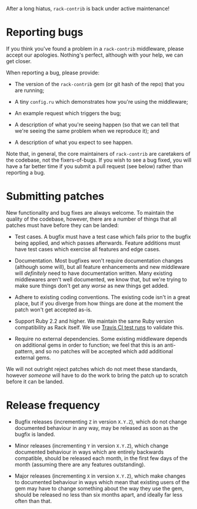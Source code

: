 After a long hiatus, `rack-contrib` is back under active maintenance!


# Reporting bugs

If you think you've found a problem in a `rack-contrib` middleware, please
accept our apologies.  Nothing's perfect, although with your help, we can
get closer.

When reporting a bug, please provide:

* The version of the `rack-contrib` gem (or git hash of the repo) that you
  are running;

* A tiny `config.ru` which demonstrates how you're using the middleware;

* An example request which triggers the bug;

* A description of what you're seeing happen (so that we can tell that we're
  seeing the same problem when we reproduce it); and

* A description of what you expect to see happen.

Note that, in general, the core maintainers of `rack-contrib` are caretakers
of the codebase, not the fixers-of-bugs.  If you wish to see a bug fixed,
you will have a far better time if you submit a pull request (see below)
rather than reporting a bug.


# Submitting patches

New functionality and bug fixes are always welcome.  To maintain the quality
of the codebase, however, there are a number of things that all patches must
have before they can be landed:

* Test cases.  A bugfix must have a test case which fails prior to the
  bugfix being applied, and which passes afterwards.  Feature additions must
  have test cases which exercise all features and edge cases.

* Documentation.  Most bugfixes won't require documentation changes
  (although some will), but all feature enhancements and new middleware will
  *definitely* need to have documentation written.  Many existing
  middlewares aren't well documented, we know that, but we're trying to
  make sure things don't get any *worse* as new things get added.

* Adhere to existing coding conventions.  The existing code isn't in a great
  place, but if you diverge from how things are done at the moment the patch
  won't get accepted as-is.

* Support Ruby 2.2 and higher.  We maintain the same Ruby version
  compatibility as Rack itself.  We use [Travis CI test
  runs](https://travis-ci.org/rack/rack-contrib) to validate this.

* Require no external dependencies.  Some existing middleware depends on
  additional gems in order to function; we feel that this is an
  anti-pattern, and so no patches will be accepted which add additional
  external gems.

We will not outright reject patches which do not meet these standards,
however *someone* will have to do the work to bring the patch up to scratch
before it can be landed.


# Release frequency

* Bugfix releases (incrementing `Z` in version `X.Y.Z`), which do not change
  documented behaviour in any way, may be released as soon as the bugfix
  is landed.

* Minor releases (incrementing `Y` in version `X.Y.Z`), which change
  documented behaviour in ways which are entirely backwards compatible,
  should be released each month, in the first few days of the month
  (assuming there are any features outstanding).

* Major releases (incrementing `X` in version `X.Y.Z`), which make changes
  to documented behaviour in ways which mean that existing users of the gem
  may have to change something about the way they use the gem, should be
  released no less than six months apart, and ideally far less often than
  that.
